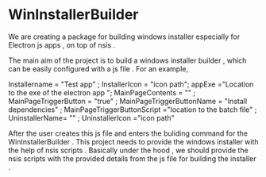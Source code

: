 # WinInstallerBuilder
We are creating a package for building windows installer especially for Electron js apps , on top  of nsis .

The main aim of the project is to build a windows installer builder , which can be easily configured with a js file . For an example, 

Installername = "Test app" ;
InstallerIcon = "icon path";
appExe ="Location to the exe of the electron app ";
MainPageContents = "" ;
MainPageTriggerButton = "true" ;
MainPageTriggerButtonName = "Install dependencies" ;
MainPageTriggerButtonScript ="location to the batch file" ;
UninstallerName= "" ;
UninstallerIcon ="icon path"


After the user creates this js file and enters the buliding command for the WinInstallerBuilder . This project needs to provide the windows installer with the help of nsis scripts . Basically under the hood , 
we should provide the nsis scripts with the provided details from the js file for building the installer .  
